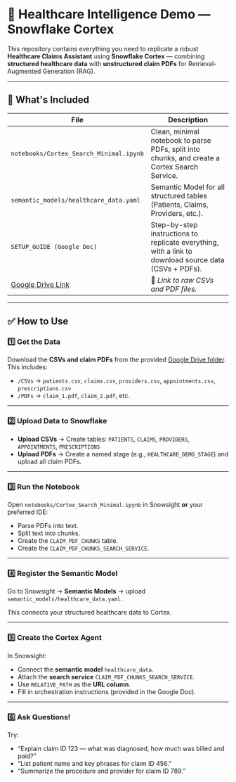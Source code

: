 # 🏥 Healthcare Intelligence Demo — Snowflake Cortex

This repository contains everything you need to replicate a robust **Healthcare Claims Assistant** using **Snowflake Cortex** — combining **structured healthcare data** with **unstructured claim PDFs** for Retrieval-Augmented Generation (RAG).

---

## 📂 **What's Included**

| File | Description |
| ---- | ------------ |
| `notebooks/Cortex_Search_Minimal.ipynb` | Clean, minimal notebook to parse PDFs, split into chunks, and create a Cortex Search Service. |
| `semantic_models/healthcare_data.yaml` | Semantic Model for all structured tables (Patients, Claims, Providers, etc.). |
| `SETUP_GUIDE (Google Doc)` | Step-by-step instructions to replicate everything, with a link to download source data (CSVs + PDFs). |
| [Google Drive Link](https://drive.google.com/drive/folders/1A_LEZSHNRxnrQjALUUxBt6UNRcA8HuoL?usp=sharing) | 🔗 _Link to raw CSVs and PDF files._ |

---

## ✅ **How to Use**

### 1️⃣ **Get the Data**

Download the **CSVs and claim PDFs** from the provided [Google Drive folder]([#](https://drive.google.com/drive/folders/1A_LEZSHNRxnrQjALUUxBt6UNRcA8HuoL?usp=sharing)).  
This includes:
- `/CSVs` → `patients.csv`, `claims.csv`, `providers.csv`, `appointments.csv`, `prescriptions.csv`
- `/PDFs` → `claim_1.pdf`, `claim_2.pdf`, etc.

---

### 2️⃣ **Upload Data to Snowflake**

- **Upload CSVs** → Create tables: `PATIENTS`, `CLAIMS`, `PROVIDERS`, `APPOINTMENTS`, `PRESCRIPTIONS`
- **Upload PDFs** → Create a named stage (e.g., `HEALTHCARE_DEMO_STAGE`) and upload all claim PDFs.

---

### 3️⃣ **Run the Notebook**

Open `notebooks/Cortex_Search_Minimal.ipynb` in Snowsight **or** your preferred IDE:

- Parse PDFs into text.
- Split text into chunks.
- Create the `CLAIM_PDF_CHUNKS` table.
- Create the `CLAIM_PDF_CHUNKS_SEARCH_SERVICE`.

---

### 4️⃣ **Register the Semantic Model**

Go to Snowsight → **Semantic Models** → upload `semantic_models/healthcare_data.yaml`.

This connects your structured healthcare data to Cortex.

---

### 5️⃣ **Create the Cortex Agent**

In Snowsight:
- Connect the **semantic model** `healthcare_data`.
- Attach the **search service** `CLAIM_PDF_CHUNKS_SEARCH_SERVICE`.
- Use `RELATIVE_PATH` as the **URL column**.
- Fill in orchestration instructions (provided in the Google Doc).

---

### 6️⃣ **Ask Questions!**

Try:
- “Explain claim ID 123 — what was diagnosed, how much was billed and paid?”
- “List patient name and key phrases for claim ID 456.”
- “Summarize the procedure and provider for claim ID 789.”

